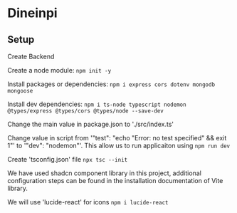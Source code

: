# Dineinpi

## Setup
Create Backend

Create a node module:
```npm init -y```

Install packages or dependencies:
```npm i express cors dotenv mongodb mongoose```

Install dev dependencies:
```npm i ts-node typescript nodemon @types/express @types/cors @types/node --save-dev```

Change the main value in package.json to './src/index.ts'

Change value in script from '"test": "echo \"Error: no test specified\" && exit 1"' to '"dev": "nodemon"'.
This allow us to run applicaiton using ```npm run dev```

Create 'tsconfig.json' file
```npx tsc --init```

We have used shadcn component library in this project, additional configuration steps can be found in the installation documentation of Vite library.

We will use 'lucide-react' for icons
```npm i lucide-react```


